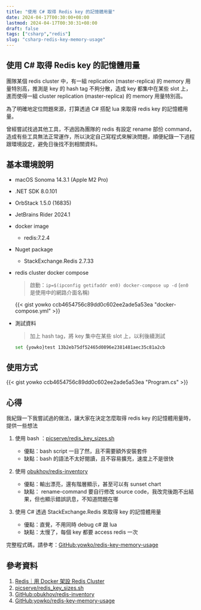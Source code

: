 ```yaml
---
title: "使用 C# 取得 Redis key 的記憶體用量"
date: 2024-04-17T00:30:00+08:00
lastmod: 2024-04-17T00:30:31+08:00
draft: false
tags: ["csharp","redis"]
slug: "csharp-redis-key-memory-usage"
---
```


## 使用 C# 取得 Redis key 的記憶體用量

團隊某個 redis cluster 中，有一組 replication (master-replica) 的 memory 用量特別高，推測是 key 的 hash tag 不夠分散，造成 key 都集中在某些 slot 上，進而使得一組 cluster replication (master-replica) 的 memory 用量特別高。

為了明確地定位問題來源，打算透過 C# 搭配 lua 來取得 redis key 的記憶體用量。

曾經嘗試找過其他工具，不過因為團隊的 redis 有設定 rename 部份 command，造成有些工具無法正常運作，所以決定自己寫程式來解決問題，順便紀錄一下過程跟環境設定，避免日後找不到相關資料。

## 基本環境說明

- macOS Sonoma 14.3.1 (Apple M2 Pro)
- .NET SDK 8.0.101
- OrbStack 1.5.0 (16835)
- JetBrains Rider 2024.1
- docker image

    - redis:7.2.4

- Nuget package

    - StackExchange.Redis 2.7.33

- redis cluster docker compose

    > 啟動：`ip=$(ipconfig getifaddr en0) docker-compose up -d` (`en0` 是使用中的網路介面名稱)

    {{< gist yowko ccb4654756c89dd0c602ee2ade5a53ea "docker-compose.yml" >}}

- 測試資料

    > 加上 hash tag，將 key 集中在某些 slot 上，以利後續測試

    ```bash
    set {yowko}test 13b2eb75df52465d0896e2381481aec35c81a2cb
    ```

## 使用方式

{{< gist yowko ccb4654756c89dd0c602ee2ade5a53ea "Program.cs" >}}

## 心得

我紀錄一下我嘗試過的做法，讓大家在決定怎麼取得 redis key 的記憶體用量時，提供一些想法

1. 使用 bash ：[picserve/redis_key_sizes.sh](https://gist.github.com/epicserve/5699837)

    - 優點：bash script 一目了然，且不需要額外安裝套件
    - 缺點：bash 的語法不太好閱讀，且不容易擴充，速度上不是很快

2. 使用 [obukhov/redis-inventory](https://github.com/obukhov/redis-inventory)

    - 優點：輸出漂亮，還有階層顯示，甚至可以有 sunset chart
    - 缺點： rename-command 要自行修改 source code，我改完後跑不出結果，但也顯示錯誤訊息，不知道問題在哪

3. 使用 C# 透過 StackExchange.Redis 來取得 key 的記憶體用量

    - 優點：直覺，不用同時 debug c# 跟 lua
    - 缺點：太慢了，每個 key 都要 access redis 一次

完整程式碼，請參考：[GitHub:yowko/redis-key-memory-usage](https://github.com/yowko/redis-key-memory-usage)

## 參考資料

1. [Redis｜用 Docker 架設 Redis Cluster](https://blog.bimap.com.tw/2021/06/10/dockerize-redis-cluster-tutorial)
2. [picserve/redis_key_sizes.sh](https://gist.github.com/epicserve/5699837)
3. [GitHub:obukhov/redis-inventory](https://github.com/obukhov/redis-inventory)
4. [GitHub:yowko/redis-key-memory-usage](https://github.com/yowko/redis-key-memory-usage)
